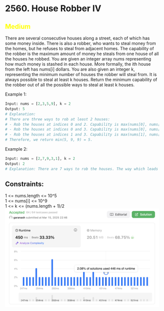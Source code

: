 # 2560. House Robber IV

## <span style="color: yellow">Medium</span>

There are several consecutive houses along a street, each of which has some money inside. There is also a robber, who wants to steal money from the homes, but he refuses to steal from adjacent homes.
The capability of the robber is the maximum amount of money he steals from one house of all the houses he robbed.
You are given an integer array nums representing how much money is stashed in each house. More formally, the ith house from the left has nums[i] dollars.
You are also given an integer k, representing the minimum number of houses the robber will steal from. It is always possible to steal at least k houses.
Return the minimum capability of the robber out of all the possible ways to steal at least k houses.

Example 1:
```python
Input: nums = [2,3,5,9], k = 2
Output: 5
# Explanation: 
# There are three ways to rob at least 2 houses:
# - Rob the houses at indices 0 and 2. Capability is max(nums[0], nums[2]) = 5.
# - Rob the houses at indices 0 and 3. Capability is max(nums[0], nums[3]) = 9.
# - Rob the houses at indices 1 and 3. Capability is max(nums[1], nums[3]) = 9.
# Therefore, we return min(5, 9, 9) = 5.
```

Example 2:
```python
Input: nums = [2,7,9,3,1], k = 2
Output: 2
# Explanation: There are 7 ways to rob the houses. The way which leads to minimum capability is to rob the house at index 0 and 4. Return max(nums[0], nums[4]) = 2.
```


## Constraints:

1 <= nums.length <= 10^5  
1 <= nums[i] <= 10^9  
1 <= k <= (nums.length + 1)/2
![img2560.png](result_img/img2560.png)